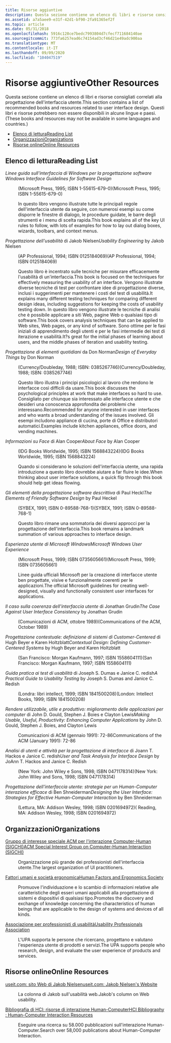 ```yaml
---
title: Risorse aggiuntive
description: Questa sezione contiene un elenco di libri e risorse consigliati correlati alla progettazione dell'interfaccia utente. Questi libri e risorse potrebbero non essere disponibili in alcune lingue e paesi.
ms.assetid: a7a5aee9-e31f-42d1-bf90-2fa91365ef2f
ms.topic: article
ms.date: 05/31/2018
ms.openlocfilehash: 5916c128ce7bedc7993804d7cfecf711684140ae
ms.sourcegitcommit: 773fa6257ead6c74154ad3cf46d21e49adc900aa
ms.translationtype: MT
ms.contentlocale: it-IT
ms.lasthandoff: 09/09/2020
ms.locfileid: "104047519"
---
```

# <a name="other-resources"></a><span data-ttu-id="3b412-104">Risorse aggiuntive</span><span class="sxs-lookup"><span data-stu-id="3b412-104">Other Resources</span></span>

<span data-ttu-id="3b412-105">Questa sezione contiene un elenco di libri e risorse consigliati correlati alla progettazione dell'interfaccia utente.</span><span class="sxs-lookup"><span data-stu-id="3b412-105">This section contains a list of recommended books and resources related to user interface design.</span></span> <span data-ttu-id="3b412-106">Questi libri e risorse potrebbero non essere disponibili in alcune lingue e paesi.</span><span class="sxs-lookup"><span data-stu-id="3b412-106">(These books and resources may not be available in some languages and countries.)</span></span>

-   [<span data-ttu-id="3b412-107">Elenco di lettura</span><span class="sxs-lookup"><span data-stu-id="3b412-107">Reading List</span></span>](#reading-list)
-   [<span data-ttu-id="3b412-108">Organizzazioni</span><span class="sxs-lookup"><span data-stu-id="3b412-108">Organizations</span></span>](#organizations)
-   [<span data-ttu-id="3b412-109">Risorse online</span><span class="sxs-lookup"><span data-stu-id="3b412-109">Online Resources</span></span>](#online-resources)

## <a name="reading-list"></a><span data-ttu-id="3b412-110">Elenco di lettura</span><span class="sxs-lookup"><span data-stu-id="3b412-110">Reading List</span></span>

<dl> <dt>

<span data-ttu-id="3b412-111"><span id="_Windows_Interface_Guidelines_for_Software_Design"></span><span id="_windows_interface_guidelines_for_software_design"></span><span id="_WINDOWS_INTERFACE_GUIDELINES_FOR_SOFTWARE_DESIGN"></span>*Linee guida sull'interfaccia di Windows per la progettazione software*</span><span class="sxs-lookup"><span data-stu-id="3b412-111"><span id="_Windows_Interface_Guidelines_for_Software_Design"></span><span id="_windows_interface_guidelines_for_software_design"></span><span id="_WINDOWS_INTERFACE_GUIDELINES_FOR_SOFTWARE_DESIGN"></span> *Windows Interface Guidelines for Software Design*</span></span>
</dt> <dd>

<span data-ttu-id="3b412-112">(Microsoft Press, 1995; ISBN 1-55615-679-0)</span><span class="sxs-lookup"><span data-stu-id="3b412-112">(Microsoft Press, 1995; ISBN 1-55615-679-0)</span></span>

<span data-ttu-id="3b412-113">In questo libro vengono illustrate tutte le principali regole dell'interfaccia utente da seguire, con numerosi esempi su come disporre le finestre di dialogo, le procedure guidate, le barre degli strumenti e i menu di scelta rapida.</span><span class="sxs-lookup"><span data-stu-id="3b412-113">This book explains all of the key UI rules to follow, with lots of examples for how to lay out dialog boxes, wizards, toolbars, and context menus.</span></span>

</dd> <dt>

<span data-ttu-id="3b412-114"><span id="Usability_Engineering_by_Jakob_Nielsen_"></span><span id="usability_engineering_by_jakob_nielsen_"></span><span id="USABILITY_ENGINEERING_BY_JAKOB_NIELSEN_"></span>*Progettazione dell'usabilità* di Jakob Nielsen</span><span class="sxs-lookup"><span data-stu-id="3b412-114"><span id="Usability_Engineering_by_Jakob_Nielsen_"></span><span id="usability_engineering_by_jakob_nielsen_"></span><span id="USABILITY_ENGINEERING_BY_JAKOB_NIELSEN_"></span>*Usability Engineering* by Jakob Nielsen</span></span> 
</dt> <dd>

<span data-ttu-id="3b412-115">(AP Professional, 1994; ISBN 0125184069)</span><span class="sxs-lookup"><span data-stu-id="3b412-115">(AP Professional, 1994; ISBN 0125184069)</span></span>

<span data-ttu-id="3b412-116">Questo libro è incentrato sulle tecniche per misurare efficacemente l'usabilità di un'interfaccia.</span><span class="sxs-lookup"><span data-stu-id="3b412-116">This book is focused on the techniques for effectively measuring the usability of an interface.</span></span> <span data-ttu-id="3b412-117">Vengono illustrate diverse tecniche di test per confrontare idee di progettazione diverse, inclusi i suggerimenti per mantenere i costi del test di usabilità.</span><span class="sxs-lookup"><span data-stu-id="3b412-117">It explains many different testing techniques for comparing different design ideas, including suggestions for keeping the costs of usability testing down.</span></span> <span data-ttu-id="3b412-118">In questo libro vengono illustrate le tecniche di analisi che è possibile applicare a siti Web, pagine Web o qualsiasi tipo di software.</span><span class="sxs-lookup"><span data-stu-id="3b412-118">This book covers analysis techniques that can be applied to Web sites, Web pages, or any kind of software.</span></span> <span data-ttu-id="3b412-119">Sono ottime per le fasi iniziali di apprendimento degli utenti e per le fasi intermedie dei test di iterazione e usabilità.</span><span class="sxs-lookup"><span data-stu-id="3b412-119">It?s great for the initial phases of learning about users, and the middle phases of iteration and usability testing.</span></span>

</dd> <dt>

<span data-ttu-id="3b412-120"><span id="Design_of_Everyday_Things_by_Don_Norman"></span><span id="design_of_everyday_things_by_don_norman"></span><span id="DESIGN_OF_EVERYDAY_THINGS_BY_DON_NORMAN"></span>*Progettazione di elementi quotidiani* da Don Norman</span><span class="sxs-lookup"><span data-stu-id="3b412-120"><span id="Design_of_Everyday_Things_by_Don_Norman"></span><span id="design_of_everyday_things_by_don_norman"></span><span id="DESIGN_OF_EVERYDAY_THINGS_BY_DON_NORMAN"></span>*Design of Everyday Things* by Don Norman</span></span>
</dt> <dd>

<span data-ttu-id="3b412-121">(Currency/Doubleday, 1988; ISBN: 0385267746)</span><span class="sxs-lookup"><span data-stu-id="3b412-121">(Currency/Doubleday, 1988; ISBN: 0385267746)</span></span>

<span data-ttu-id="3b412-122">Questo libro illustra i principi psicologici al lavoro che rendono le interfacce così difficili da usare.</span><span class="sxs-lookup"><span data-stu-id="3b412-122">This book discusses the psychological principles at work that make interfaces so hard to use.</span></span> <span data-ttu-id="3b412-123">Consigliato per chiunque sia interessato alle interfacce utente e che desideri una conoscenza approfondita dei problemi che interessano.</span><span class="sxs-lookup"><span data-stu-id="3b412-123">Recommended for anyone interested in user interfaces and who wants a broad understanding of the issues involved.</span></span> <span data-ttu-id="3b412-124">Gli esempi includono appliance di cucina, porte di Office e distributori automatici.</span><span class="sxs-lookup"><span data-stu-id="3b412-124">Examples include kitchen appliances, office doors, and vending machines.</span></span>

</dd> <dt>

<span data-ttu-id="3b412-125"><span id="About_Face_by_Alan_Cooper_"></span><span id="about_face_by_alan_cooper_"></span><span id="ABOUT_FACE_BY_ALAN_COOPER_"></span>*Informazioni su Face* di Alan Cooper</span><span class="sxs-lookup"><span data-stu-id="3b412-125"><span id="About_Face_by_Alan_Cooper_"></span><span id="about_face_by_alan_cooper_"></span><span id="ABOUT_FACE_BY_ALAN_COOPER_"></span>*About Face* by Alan Cooper</span></span> 
</dt> <dd>

<span data-ttu-id="3b412-126">(IDG Books Worldwide, 1995; ISBN 1568843224)</span><span class="sxs-lookup"><span data-stu-id="3b412-126">(IDG Books Worldwide, 1995; ISBN 1568843224)</span></span>

<span data-ttu-id="3b412-127">Quando si considerano le soluzioni dell'interfaccia utente, una rapida introduzione a questo libro dovrebbe aiutare a far fluire le idee.</span><span class="sxs-lookup"><span data-stu-id="3b412-127">When thinking about user interface solutions, a quick flip through this book should help get ideas flowing.</span></span>

</dd> <dt>

<span data-ttu-id="3b412-128"><span id="The_Elements_of_Friendly_Software_Design_by_Paul_Heckel_"></span><span id="the_elements_of_friendly_software_design_by_paul_heckel_"></span><span id="THE_ELEMENTS_OF_FRIENDLY_SOFTWARE_DESIGN_BY_PAUL_HECKEL_"></span>*Gli elementi della progettazione software descrittiva* di Paul Heckl</span><span class="sxs-lookup"><span data-stu-id="3b412-128"><span id="The_Elements_of_Friendly_Software_Design_by_Paul_Heckel_"></span><span id="the_elements_of_friendly_software_design_by_paul_heckel_"></span><span id="THE_ELEMENTS_OF_FRIENDLY_SOFTWARE_DESIGN_BY_PAUL_HECKEL_"></span>*The Elements of Friendly Software Design* by Paul Heckel</span></span> 
</dt> <dd>

<span data-ttu-id="3b412-129">(SYBEX, 1991; ISBN 0-89588-768-1)</span><span class="sxs-lookup"><span data-stu-id="3b412-129">(SYBEX, 1991; ISBN 0-89588-768-1)</span></span>

<span data-ttu-id="3b412-130">Questo libro rimane una sommatoria dei diversi approcci per la progettazione dell'interfaccia.</span><span class="sxs-lookup"><span data-stu-id="3b412-130">This book remains a landmark summation of various approaches to interface design.</span></span>

</dd> <dt>

<span data-ttu-id="3b412-131"><span id="Microsoft_Windows_User_Experience"></span><span id="microsoft_windows_user_experience"></span><span id="MICROSOFT_WINDOWS_USER_EXPERIENCE"></span>*Esperienza utente di Microsoft Windows*</span><span class="sxs-lookup"><span data-stu-id="3b412-131"><span id="Microsoft_Windows_User_Experience"></span><span id="microsoft_windows_user_experience"></span><span id="MICROSOFT_WINDOWS_USER_EXPERIENCE"></span>*Microsoft Windows User Experience*</span></span>
</dt> <dd>

<span data-ttu-id="3b412-132">(Microsoft Press, 1999; ISBN 0735605661)</span><span class="sxs-lookup"><span data-stu-id="3b412-132">(Microsoft Press, 1999; ISBN 0735605661)</span></span>

<span data-ttu-id="3b412-133">Linee guida ufficiali Microsoft per la creazione di interfacce utente ben progettate, visive e funzionalmente coerenti per le applicazioni.</span><span class="sxs-lookup"><span data-stu-id="3b412-133">The official Microsoft guidelines for creating well-designed, visually and functionally consistent user interfaces for applications.</span></span>

</dd> <dt>

<span data-ttu-id="3b412-134"><span id="The_Case_Against_User_Interface_Consistency_by__Jonathan_Grudin"></span><span id="the_case_against_user_interface_consistency_by__jonathan_grudin"></span><span id="THE_CASE_AGAINST_USER_INTERFACE_CONSISTENCY_BY__JONATHAN_GRUDIN"></span>*Il caso sulla coerenza dell'interfaccia utente* di Jonathan Grudin</span><span class="sxs-lookup"><span data-stu-id="3b412-134"><span id="The_Case_Against_User_Interface_Consistency_by__Jonathan_Grudin"></span><span id="the_case_against_user_interface_consistency_by__jonathan_grudin"></span><span id="THE_CASE_AGAINST_USER_INTERFACE_CONSISTENCY_BY__JONATHAN_GRUDIN"></span>*The Case Against User Interface Consistency* by Jonathan Grudin</span></span>
</dt> <dd>

<span data-ttu-id="3b412-135">(Comunicazioni di ACM, ottobre 1989)</span><span class="sxs-lookup"><span data-stu-id="3b412-135">(Communications of the ACM, October 1989)</span></span>

</dd> <dt>

<span data-ttu-id="3b412-136"><span id="Contextual_Design__Defining_Customer-Centered_Systems_by_Hugh_Beyer_and_Karen_Holtzblatt"></span><span id="contextual_design__defining_customer-centered_systems_by_hugh_beyer_and_karen_holtzblatt"></span><span id="CONTEXTUAL_DESIGN__DEFINING_CUSTOMER-CENTERED_SYSTEMS_BY_HUGH_BEYER_AND_KAREN_HOLTZBLATT"></span>*Progettazione contestuale: definizione di sistemi di Customer-Centered* di Hugh Beyer e Karen Holtzblatt</span><span class="sxs-lookup"><span data-stu-id="3b412-136"><span id="Contextual_Design__Defining_Customer-Centered_Systems_by_Hugh_Beyer_and_Karen_Holtzblatt"></span><span id="contextual_design__defining_customer-centered_systems_by_hugh_beyer_and_karen_holtzblatt"></span><span id="CONTEXTUAL_DESIGN__DEFINING_CUSTOMER-CENTERED_SYSTEMS_BY_HUGH_BEYER_AND_KAREN_HOLTZBLATT"></span>*Contextual Design: Defining Customer-Centered Systems* by Hugh Beyer and Karen Holtzblatt</span></span>
</dt> <dd>

<span data-ttu-id="3b412-137">(San Francisco: Morgan Kaufmann, 1997; ISBN 1558604111)</span><span class="sxs-lookup"><span data-stu-id="3b412-137">(San Francisco: Morgan Kaufmann, 1997; ISBN 1558604111)</span></span>

</dd> <dt>

<span data-ttu-id="3b412-138"><span id="A_Practical_Guide_to_Usability_Testing_by_Joseph_S._Dumas_and_Janice_C._Redish"></span><span id="a_practical_guide_to_usability_testing_by_joseph_s._dumas_and_janice_c._redish"></span><span id="A_PRACTICAL_GUIDE_TO_USABILITY_TESTING_BY_JOSEPH_S._DUMAS_AND_JANICE_C._REDISH"></span>*Guida pratica ai test di usabilità* di Joseph S. Dumas e Janice C. redish</span><span class="sxs-lookup"><span data-stu-id="3b412-138"><span id="A_Practical_Guide_to_Usability_Testing_by_Joseph_S._Dumas_and_Janice_C._Redish"></span><span id="a_practical_guide_to_usability_testing_by_joseph_s._dumas_and_janice_c._redish"></span><span id="A_PRACTICAL_GUIDE_TO_USABILITY_TESTING_BY_JOSEPH_S._DUMAS_AND_JANICE_C._REDISH"></span>*A Practical Guide to Usability Testing* by Joseph S. Dumas and Janice C. Redish</span></span>
</dt> <dd>

<span data-ttu-id="3b412-139">(Londra: libri intellect, 1999; ISBN 1841500208)</span><span class="sxs-lookup"><span data-stu-id="3b412-139">(London: Intellect Books, 1999; ISBN 1841500208)</span></span>

</dd> <dt>

<span data-ttu-id="3b412-140"><span id="Making_Usable__Useful__Productivity__Enhancing_Computer_Applications_by_John_D._Gould__Stephen_J._Boies__and_Clayton_Lewis"></span><span id="making_usable__useful__productivity__enhancing_computer_applications_by_john_d._gould__stephen_j._boies__and_clayton_lewis"></span><span id="MAKING_USABLE__USEFUL__PRODUCTIVITY__ENHANCING_COMPUTER_APPLICATIONS_BY_JOHN_D._GOULD__STEPHEN_J._BOIES__AND_CLAYTON_LEWIS"></span>*Rendere utilizzabile, utile e produttivo: miglioramento delle applicazioni per computer* di John D. Gould, Stephen J. Boies e Clayton Lewis</span><span class="sxs-lookup"><span data-stu-id="3b412-140"><span id="Making_Usable__Useful__Productivity__Enhancing_Computer_Applications_by_John_D._Gould__Stephen_J._Boies__and_Clayton_Lewis"></span><span id="making_usable__useful__productivity__enhancing_computer_applications_by_john_d._gould__stephen_j._boies__and_clayton_lewis"></span><span id="MAKING_USABLE__USEFUL__PRODUCTIVITY__ENHANCING_COMPUTER_APPLICATIONS_BY_JOHN_D._GOULD__STEPHEN_J._BOIES__AND_CLAYTON_LEWIS"></span>*Making Usable, Useful, Productivity: Enhancing Computer Applications* by John D. Gould, Stephen J. Boies, and Clayton Lewis</span></span>
</dt> <dd>

<span data-ttu-id="3b412-141">Comunicazioni di ACM (gennaio 1991): 72-86</span><span class="sxs-lookup"><span data-stu-id="3b412-141">Communications of the ACM (January 1991): 72-86</span></span>

</dd> <dt>

<span data-ttu-id="3b412-142"><span id="User_and_Task_Analysis_for_Interface_Design_by_JoAnn_T._Hackos_and_Janice_C._Redish"></span><span id="user_and_task_analysis_for_interface_design_by_joann_t._hackos_and_janice_c._redish"></span><span id="USER_AND_TASK_ANALYSIS_FOR_INTERFACE_DESIGN_BY_JOANN_T._HACKOS_AND_JANICE_C._REDISH"></span>*Analisi di utenti e attività per la progettazione di interfacce* di Joann T. Hackos e Janice C. redish</span><span class="sxs-lookup"><span data-stu-id="3b412-142"><span id="User_and_Task_Analysis_for_Interface_Design_by_JoAnn_T._Hackos_and_Janice_C._Redish"></span><span id="user_and_task_analysis_for_interface_design_by_joann_t._hackos_and_janice_c._redish"></span><span id="USER_AND_TASK_ANALYSIS_FOR_INTERFACE_DESIGN_BY_JOANN_T._HACKOS_AND_JANICE_C._REDISH"></span>*User and Task Analysis for Interface Design* by JoAnn T. Hackos and Janice C. Redish</span></span>
</dt> <dd>

<span data-ttu-id="3b412-143">(New York: John Wiley e Sons, 1998; ISBN 0471178314)</span><span class="sxs-lookup"><span data-stu-id="3b412-143">(New York: John Wiley and Sons, 1998; ISBN 0471178314)</span></span>

</dd> <dt>

<span data-ttu-id="3b412-144"><span id="Designing_the_User_Interface__Strategies_for_Effective_Human-Computer_Interaction_by_Ben_Shneiderman"></span><span id="designing_the_user_interface__strategies_for_effective_human-computer_interaction_by_ben_shneiderman"></span><span id="DESIGNING_THE_USER_INTERFACE__STRATEGIES_FOR_EFFECTIVE_HUMAN-COMPUTER_INTERACTION_BY_BEN_SHNEIDERMAN"></span>*Progettazione dell'interfaccia utente: strategie per un Human-Computer interazione efficace* di Ben Shneiderman</span><span class="sxs-lookup"><span data-stu-id="3b412-144"><span id="Designing_the_User_Interface__Strategies_for_Effective_Human-Computer_Interaction_by_Ben_Shneiderman"></span><span id="designing_the_user_interface__strategies_for_effective_human-computer_interaction_by_ben_shneiderman"></span><span id="DESIGNING_THE_USER_INTERFACE__STRATEGIES_FOR_EFFECTIVE_HUMAN-COMPUTER_INTERACTION_BY_BEN_SHNEIDERMAN"></span>*Designing the User Interface: Strategies for Effective Human-Computer Interaction* by Ben Shneiderman</span></span>
</dt> <dd>

<span data-ttu-id="3b412-145">(Lettura, MA: Addison Wesley, 1998; ISBN 0201694972)</span><span class="sxs-lookup"><span data-stu-id="3b412-145">( Reading, MA: Addison Wesley, 1998; ISBN 0201694972)</span></span>

</dd> </dl>

## <a name="organizations"></a><span data-ttu-id="3b412-146">Organizzazioni</span><span class="sxs-lookup"><span data-stu-id="3b412-146">Organizations</span></span>

<dl> <dt>

<span data-ttu-id="3b412-147"><span id="ACM_Special_Interest_Group_on_Computer-Human_Interaction__SIGCHI_"></span><span id="acm_special_interest_group_on_computer-human_interaction__sigchi_"></span><span id="ACM_SPECIAL_INTEREST_GROUP_ON_COMPUTER-HUMAN_INTERACTION__SIGCHI_"></span>[Gruppo di interesse speciale ACM per l'interazione Computer-Human (SIGCHI)](https://sigchi.org/)</span><span class="sxs-lookup"><span data-stu-id="3b412-147"><span id="ACM_Special_Interest_Group_on_Computer-Human_Interaction__SIGCHI_"></span><span id="acm_special_interest_group_on_computer-human_interaction__sigchi_"></span><span id="ACM_SPECIAL_INTEREST_GROUP_ON_COMPUTER-HUMAN_INTERACTION__SIGCHI_"></span>[ACM Special Interest Group on Computer-Human Interaction (SIGCHI)](https://sigchi.org/)</span></span>
</dt> <dd>

<span data-ttu-id="3b412-148">Organizzazione più grande dei professionisti dell'interfaccia utente.</span><span class="sxs-lookup"><span data-stu-id="3b412-148">The largest organization of UI practitioners.</span></span>

</dd> <dt>

<span data-ttu-id="3b412-149"><span id="Human_Factors_and_Ergonomics_Society"></span><span id="human_factors_and_ergonomics_society"></span><span id="HUMAN_FACTORS_AND_ERGONOMICS_SOCIETY"></span>[Fattori umani e società ergonomica](https://www.hfes.org/)</span><span class="sxs-lookup"><span data-stu-id="3b412-149"><span id="Human_Factors_and_Ergonomics_Society"></span><span id="human_factors_and_ergonomics_society"></span><span id="HUMAN_FACTORS_AND_ERGONOMICS_SOCIETY"></span>[Human Factors and Ergonomics Society](https://www.hfes.org/)</span></span>
</dt> <dd>

<span data-ttu-id="3b412-150">Promuove l'individuazione e lo scambio di informazioni relative alle caratteristiche degli esseri umani applicabili alla progettazione di sistemi e dispositivi di qualsiasi tipo.</span><span class="sxs-lookup"><span data-stu-id="3b412-150">Promotes the discovery and exchange of knowledge concerning the characteristics of human beings that are applicable to the design of systems and devices of all kinds.</span></span>

</dd> <dt>

<span data-ttu-id="3b412-151"><span id="Usability_Professionals_Association"></span><span id="usability_professionals_association"></span><span id="USABILITY_PROFESSIONALS_ASSOCIATION"></span>[Associazione per professionisti di usabilità](https://uxpa.org/)</span><span class="sxs-lookup"><span data-stu-id="3b412-151"><span id="Usability_Professionals_Association"></span><span id="usability_professionals_association"></span><span id="USABILITY_PROFESSIONALS_ASSOCIATION"></span>[Usability Professionals Association](https://uxpa.org/)</span></span>
</dt> <dd>

<span data-ttu-id="3b412-152">L'UPA supporta le persone che ricercano, progettano e valutano l'esperienza utente di prodotti e servizi.</span><span class="sxs-lookup"><span data-stu-id="3b412-152">The UPA supports people who research, design, and evaluate the user experience of products and services.</span></span>

</dd> </dl>

## <a name="online-resources"></a><span data-ttu-id="3b412-153">Risorse online</span><span class="sxs-lookup"><span data-stu-id="3b412-153">Online Resources</span></span>

<dl> <dt>

<span data-ttu-id="3b412-154"><span id="useit.com__Jakob_Nielsen_s_Website"></span><span id="useit.com__jakob_nielsen_s_website"></span><span id="USEIT.COM__JAKOB_NIELSEN_S_WEBSITE"></span>[useit.com: sito Web di Jakob Nielsen](https://www.nngroup.com/articles/)</span><span class="sxs-lookup"><span data-stu-id="3b412-154"><span id="useit.com__Jakob_Nielsen_s_Website"></span><span id="useit.com__jakob_nielsen_s_website"></span><span id="USEIT.COM__JAKOB_NIELSEN_S_WEBSITE"></span>[useit.com: Jakob Nielsen's Website](https://www.nngroup.com/articles/)</span></span>
</dt> <dd>

<span data-ttu-id="3b412-155">La colonna di Jakob sull'usabilità web.</span><span class="sxs-lookup"><span data-stu-id="3b412-155">Jakob's column on Web usability.</span></span>

</dd> </dl>

<dl> <dt>

<span data-ttu-id="3b412-156"><span id="HCI_Bibliography___Human-Computer_Interaction_Resources"></span><span id="hci_bibliography___human-computer_interaction_resources"></span><span id="HCI_BIBLIOGRAPHY___HUMAN-COMPUTER_INTERACTION_RESOURCES"></span>[Bibliografia di HCI: risorse di interazione Human-Computer](https://www.hcibib.org/)</span><span class="sxs-lookup"><span data-stu-id="3b412-156"><span id="HCI_Bibliography___Human-Computer_Interaction_Resources"></span><span id="hci_bibliography___human-computer_interaction_resources"></span><span id="HCI_BIBLIOGRAPHY___HUMAN-COMPUTER_INTERACTION_RESOURCES"></span>[HCI Bibliography : Human-Computer Interaction Resources](https://www.hcibib.org/)</span></span>
</dt> <dd>

<span data-ttu-id="3b412-157">Eseguire una ricerca su 58.000 pubblicazioni sull'interazione Human-Computer.</span><span class="sxs-lookup"><span data-stu-id="3b412-157">Search over 58,000 publications about Human-Computer Interaction.</span></span>

</dd> </dl>

 

 




